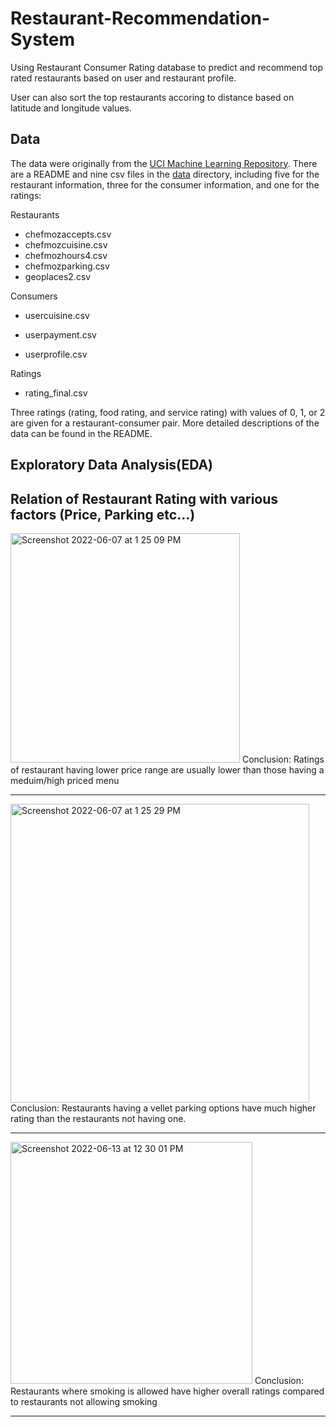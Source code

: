 # Restaurant-Recommendation-System
Using Restaurant Consumer Rating database to predict and recommend top rated restaurants based on user and restaurant profile.

User can also sort the top restaurants accoring to distance based on latitude and longitude values.


## Data
The data were originally from the [UCI Machine Learning Repository](https://archive.ics.uci.edu/ml/datasets/Restaurant+%26+consumer+data). There are a README and nine csv files in the [data](data/) directory, including five for the restaurant information, three for the consumer information, and one for the ratings:

Restaurants
- chefmozaccepts.csv
- chefmozcuisine.csv
- chefmozhours4.csv
- chefmozparking.csv
- geoplaces2.csv

Consumers
- usercuisine.csv
- userpayment.csv

- userprofile.csv

Ratings
- rating_final.csv

Three ratings (rating, food rating, and service rating) with values of 0, 1, or 2 are given for a restaurant-consumer pair. More detailed descriptions of the data can be found in the README.

## Exploratory Data Analysis(EDA)

## Relation of Restaurant Rating with various factors (Price, Parking etc...)

<img width="367" alt="Screenshot 2022-06-07 at 1 25 09 PM" src="https://user-images.githubusercontent.com/34760210/172327046-11a72b02-67cd-4c0f-ae19-b8a63dc0193d.png">
Conclusion: Ratings of restaurant having lower price range are usually lower than those having a meduim/high priced menu

***
<img width="478" alt="Screenshot 2022-06-07 at 1 25 29 PM" src="https://user-images.githubusercontent.com/34760210/172327107-4055e35b-8ca7-4c49-9f2e-b63eab6dbb86.png">
Conclusion: Restaurants having a vellet parking options have much higher rating than the restaurants not having one.

***

<img width="387" alt="Screenshot 2022-06-13 at 12 30 01 PM" src="https://user-images.githubusercontent.com/34760210/173297482-eff23a4c-8a0e-4a5c-8b7d-04fa1133342a.png">
Conclusion: Restaurants where smoking is allowed have higher overall ratings compared to restaurants not allowing smoking

***

